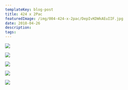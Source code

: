 ```yaml
---
templateKey: blog-post
title: 424 x 2Pac
featuredImage: /img/004-424-x-2pac/DepIvKDWkAEuIIF.jpg
date: 2018-04-26
description: 
tags: 
---
```

![](/img/004-424-x-2pac/alton-002_v1.jpg)

![](/img/004-424-x-2pac/DepIvKDWkAEuIIF.jpg)

![](/img/004-424-x-2pac/Desktop2_6.jpg)

![](/img/004-424-x-2pac/Desktop3_5.jpg)

![](/img/004-424-x-2pac/Desktop4_6.jpg)

